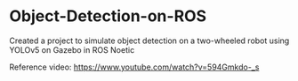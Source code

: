 # Object-Detection-on-ROS

Created a project to simulate object detection on a two-wheeled robot using YOLOv5 on Gazebo in ROS Noetic

Reference video: https://www.youtube.com/watch?v=594Gmkdo-_s
